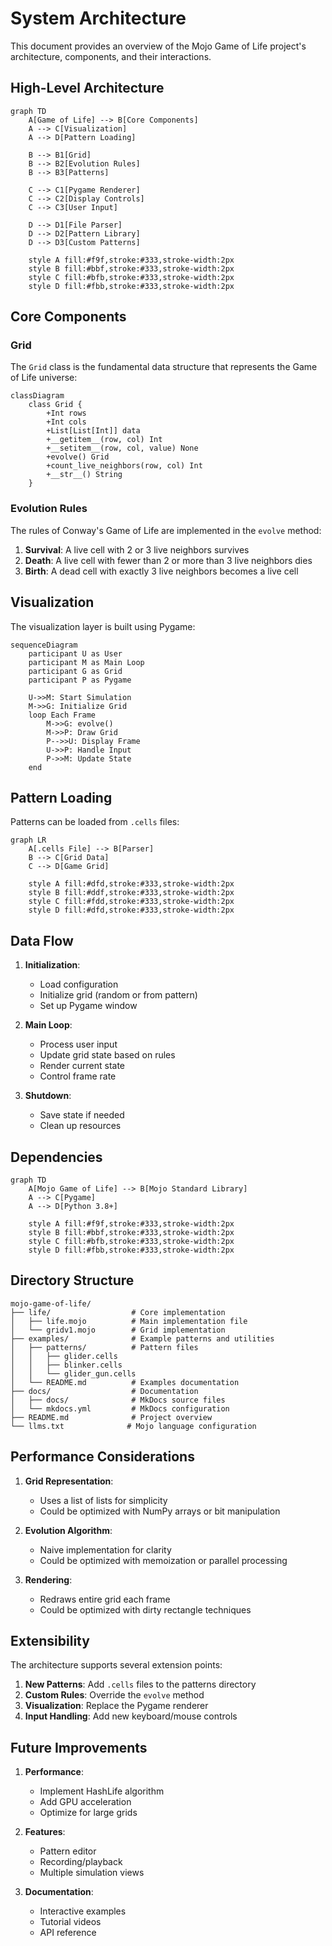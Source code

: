 # System Architecture

This document provides an overview of the Mojo Game of Life project's architecture, components, and their interactions.

## High-Level Architecture

```mermaid
graph TD
    A[Game of Life] --> B[Core Components]
    A --> C[Visualization]
    A --> D[Pattern Loading]
    
    B --> B1[Grid]
    B --> B2[Evolution Rules]
    B --> B3[Patterns]
    
    C --> C1[Pygame Renderer]
    C --> C2[Display Controls]
    C --> C3[User Input]
    
    D --> D1[File Parser]
    D --> D2[Pattern Library]
    D --> D3[Custom Patterns]
    
    style A fill:#f9f,stroke:#333,stroke-width:2px
    style B fill:#bbf,stroke:#333,stroke-width:2px
    style C fill:#bfb,stroke:#333,stroke-width:2px
    style D fill:#fbb,stroke:#333,stroke-width:2px
```

## Core Components

### Grid

The `Grid` class is the fundamental data structure that represents the Game of Life universe:

```mermaid
classDiagram
    class Grid {
        +Int rows
        +Int cols
        +List[List[Int]] data
        +__getitem__(row, col) Int
        +__setitem__(row, col, value) None
        +evolve() Grid
        +count_live_neighbors(row, col) Int
        +__str__() String
    }
```

### Evolution Rules

The rules of Conway's Game of Life are implemented in the `evolve` method:

1. **Survival**: A live cell with 2 or 3 live neighbors survives
2. **Death**: A live cell with fewer than 2 or more than 3 live neighbors dies
3. **Birth**: A dead cell with exactly 3 live neighbors becomes a live cell

## Visualization

The visualization layer is built using Pygame:

```mermaid
sequenceDiagram
    participant U as User
    participant M as Main Loop
    participant G as Grid
    participant P as Pygame
    
    U->>M: Start Simulation
    M->>G: Initialize Grid
    loop Each Frame
        M->>G: evolve()
        M->>P: Draw Grid
        P-->>U: Display Frame
        U->>P: Handle Input
        P->>M: Update State
    end
```

## Pattern Loading

Patterns can be loaded from `.cells` files:

```mermaid
graph LR
    A[.cells File] --> B[Parser]
    B --> C[Grid Data]
    C --> D[Game Grid]
    
    style A fill:#dfd,stroke:#333,stroke-width:2px
    style B fill:#ddf,stroke:#333,stroke-width:2px
    style C fill:#fdd,stroke:#333,stroke-width:2px
    style D fill:#dfd,stroke:#333,stroke-width:2px
```

## Data Flow

1. **Initialization**:
   - Load configuration
   - Initialize grid (random or from pattern)
   - Set up Pygame window

2. **Main Loop**:
   - Process user input
   - Update grid state based on rules
   - Render current state
   - Control frame rate

3. **Shutdown**:
   - Save state if needed
   - Clean up resources

## Dependencies

```mermaid
graph TD
    A[Mojo Game of Life] --> B[Mojo Standard Library]
    A --> C[Pygame]
    A --> D[Python 3.8+]
    
    style A fill:#f9f,stroke:#333,stroke-width:2px
    style B fill:#bbf,stroke:#333,stroke-width:2px
    style C fill:#bfb,stroke:#333,stroke-width:2px
    style D fill:#fbb,stroke:#333,stroke-width:2px
```

## Directory Structure

```
mojo-game-of-life/
├── life/                  # Core implementation
│   ├── life.mojo          # Main implementation file
│   └── gridv1.mojo        # Grid implementation
├── examples/              # Example patterns and utilities
│   ├── patterns/          # Pattern files
│   │   ├── glider.cells
│   │   ├── blinker.cells
│   │   └── glider_gun.cells
│   └── README.md          # Examples documentation
├── docs/                  # Documentation
│   ├── docs/              # MkDocs source files
│   └── mkdocs.yml         # MkDocs configuration
├── README.md              # Project overview
└── llms.txt              # Mojo language configuration
```

## Performance Considerations

1. **Grid Representation**:
   - Uses a list of lists for simplicity
   - Could be optimized with NumPy arrays or bit manipulation

2. **Evolution Algorithm**:
   - Naive implementation for clarity
   - Could be optimized with memoization or parallel processing

3. **Rendering**:
   - Redraws entire grid each frame
   - Could be optimized with dirty rectangle techniques

## Extensibility

The architecture supports several extension points:

1. **New Patterns**: Add `.cells` files to the patterns directory
2. **Custom Rules**: Override the `evolve` method
3. **Visualization**: Replace the Pygame renderer
4. **Input Handling**: Add new keyboard/mouse controls

## Future Improvements

1. **Performance**:
   - Implement HashLife algorithm
   - Add GPU acceleration
   - Optimize for large grids

2. **Features**:
   - Pattern editor
   - Recording/playback
   - Multiple simulation views

3. **Documentation**:
   - Interactive examples
   - Tutorial videos
   - API reference
